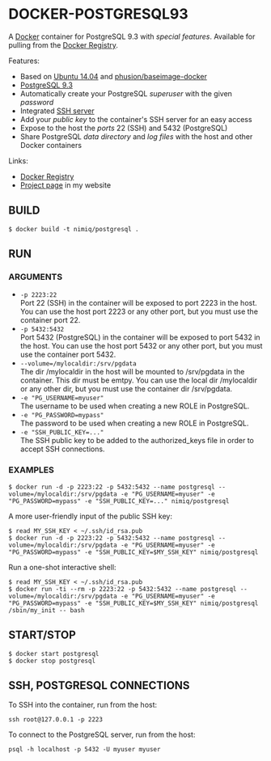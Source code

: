 # DOCKER-POSTGRESQL93

A [Docker](https://www.docker.com/) container for PostgreSQL 9.3 with *special features*. Available for pulling from the
[Docker Registry](https://registry.hub.docker.com/u/nimiq/postgresql93/).

Features:  
- Based on [Ubuntu 14.04](http://www.ubuntu.com/) and [phusion/baseimage-docker](https://github.com/phusion/baseimage-docker)
- [PostgreSQL 9.3](http://www.postgresql.org/)
- Automatically create your PostgreSQL *superuser* with the given *password*
- Integrated [SSH server](http://en.wikipedia.org/wiki/Secure_Shell)
- Add your *public key* to the container's SSH server for an easy access
- Expose to the host the *ports* 22 (SSH) and 5432 (PostgreSQL)
- Share PostgreSQL *data directory* and *log files* with the host and other Docker containers

Links:  
- [Docker Registry](https://registry.hub.docker.com/u/nimiq/postgresql93/)
- [Project page](http://painl.es/docker-postgresql/) in my website

## BUILD
```
$ docker build -t nimiq/postgresql .
```

## RUN
### ARGUMENTS
- `-p 2223:22`  
Port 22 (SSH) in the container will be exposed to port 2223 in the host.
You can use the host port 2223 or any other port, but you must use the container port 22.
- `-p 5432:5432`  
Port 5432 (PostgreSQL) in the container will be exposed to port 5432 in the host.
You can use the host port 5432 or any other port, but you must use the container port 5432.
- `--volume=/mylocaldir:/srv/pgdata`  
The dir /mylocaldir in the host will be mounted to /srv/pgdata in the container. This dir must be emtpy.
You can use the local dir /mylocaldir or any other dir, but you must use the container dir /srv/pgdata.
- `-e "PG_USERNAME=myuser"`  
The username to be used when creating a new ROLE in PostgreSQL.
- `-e "PG_PASSWORD=mypass"`  
The password to be used when creating a new ROLE in PostgreSQL.
- `-e "SSH_PUBLIC_KEY=..."`  
The SSH public key to be added to the authorized_keys file in order to accept SSH connections.

### EXAMPLES
```
$ docker run -d -p 2223:22 -p 5432:5432 --name postgresql --volume=/mylocaldir:/srv/pgdata -e "PG_USERNAME=myuser" -e "PG_PASSWORD=mypass" -e "SSH_PUBLIC_KEY=..." nimiq/postgresql
```

A more user-friendly input of the public SSH key:
```
$ read MY_SSH_KEY < ~/.ssh/id_rsa.pub
$ docker run -d -p 2223:22 -p 5432:5432 --name postgresql --volume=/mylocaldir:/srv/pgdata -e "PG_USERNAME=myuser" -e "PG_PASSWORD=mypass" -e "SSH_PUBLIC_KEY=$MY_SSH_KEY" nimiq/postgresql
```

Run a one-shot interactive shell:
```
$ read MY_SSH_KEY < ~/.ssh/id_rsa.pub
$ docker run -ti --rm -p 2223:22 -p 5432:5432 --name postgresql --volume=/mylocaldir:/srv/pgdata -e "PG_USERNAME=myuser" -e "PG_PASSWORD=mypass" -e "SSH_PUBLIC_KEY=$MY_SSH_KEY" nimiq/postgresql /sbin/my_init -- bash
```

## START/STOP
```
$ docker start postgresql
$ docker stop postgresql
```

## SSH, POSTGRESQL CONNECTIONS
To SSH into the container, run from the host:
```
ssh root@127.0.0.1 -p 2223
```

To connect to the PostgreSQL server, run from the host:
```
psql -h localhost -p 5432 -U myuser myuser
```
